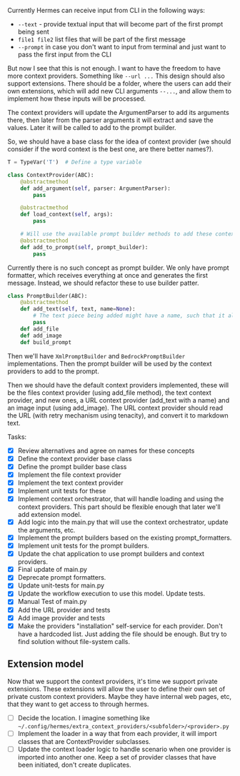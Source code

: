 Currently Hermes can receive input from CLI in the following ways:
- `--text` - provide textual input that will become part of the first prompt being sent
- `file1 file2` list files that will be part of the first message
- `--prompt` in case you don't want to input from terminal and just want to pass the first input from the CLI

But now I see that this is not enough.
I want to have the freedom to have more context providers.
Something like `--url ...`
This design should also support extensions. There should be a folder, where the users can add their own extensions, which will add new CLI arguments `--...`, and allow them to implement how these inputs will be processed.

The context providers will update the ArgumentParser to add its arguments there, then later from the parser arguments it will extract and save the values. Later it will be called to add to the prompt builder.

So, we should have a base class for the idea of context provider (we should consider if the word context is the best one, are there better names?).
```python
T = TypeVar('T')  # Define a type variable

class ContextProvider(ABC):
	@abstractmethod
	def add_argument(self, parser: ArgumentParser):
		pass

	@abstractmethod
	def load_context(self, args):
		pass

	# Will use the available prompt builder methods to add these context pieces to it
	@abstractmethod
	def add_to_prompt(self, prompt_builder):
		pass

```

Currently there is no such concept as prompt builder. We only have prompt formatter, which receives everything at once and generates the first message. Instead, we should refactor these to use builder patter.

```python
class PromptBuilder(ABC):
    @abstractmethod
    def add_text(self, text, name=None):
	    # The text piece being added might have a name, such that it allows the user to reference it from another piece
	    pass
	def add_file
	def add_image
	def build_prompt
```

Then we'll have `XmlPromptBuilder` and `BedrockPromptBuilder` implementations. Then the prompt builder will be used by the context providers to add to the prompt.

Then we should have the default context providers implemented, these will be the files context provider (using add_file method), the text context provider, and new ones, a URL context provider (add_text with a name) and an image input (using add_image).
The URL context provider should read the URL (with retry mechanism using tenacity), and convert it to markdown text.

Tasks:
- [x] Review alternatives and agree on names for these concepts
- [x] Define the context provider base class
- [x] Define the prompt builder base class
- [x] Implement the file context provider
- [x] Implement the text context provider
- [x] Implement unit tests for these
- [x] Implement context orchestrator, that will handle loading and using the context providers. This part should be flexible enough that later we'll add extension model.
- [x] Add logic into the main.py that will use the context orchestrator, update the arguments, etc.
- [x] Implement the prompt builders based on the existing prompt_formatters.
- [x] Implement unit tests for the prompt builders.
- [x] Update the chat application to use prompt builders and context providers.
- [x] Final update of main.py
- [x] Deprecate prompt formatters.
- [x] Update unit-tests for main.py
- [x] Update the workflow execution to use this model. Update tests.
- [x] Manual Test of main.py
- [x] Add the URL provider and tests
- [x] Add image provider and tests
- [x] Make the providers "installation" self-service for each provider. Don't have a hardcoded list. Just adding the file should be enough. But try to find solution without file-system calls.

## Extension model
Now that we support the context providers, it's time we support private extensions.
These extensions will allow the user to define their own set of private custom context providers. Maybe they have internal web pages, etc, that they want to get access to through hermes.

- [ ] Decide the location. I imagine something like `~/.config/hermes/extra_context_providers/<subfolder>/<provider>.py`
- [ ] Implement the loader in a way that from each provider, it will import classes that are ContextProvider subclasses.
- [ ] Update the context loader logic to handle scenario when one provider is imported into another one. Keep a set of provider classes that have been initiated, don't create duplicates.